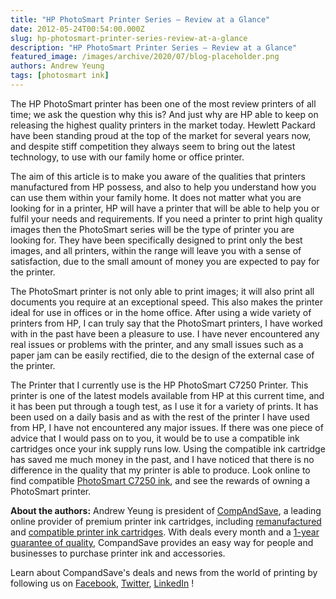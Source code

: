 ```yaml
---
title: "HP PhotoSmart Printer Series – Review at a Glance"
date: 2012-05-24T00:54:00.000Z
slug: hp-photosmart-printer-series-review-at-a-glance
description: "HP PhotoSmart Printer Series – Review at a Glance"
featured_image: /images/archive/2020/07/blog-placeholder.png
authors: Andrew Yeung
tags: [photosmart ink]
---
```


The HP PhotoSmart printer has been one of the most review printers of all time; we ask the question why this is? And just why are HP able to keep on releasing the highest quality printers in the market today. Hewlett Packard have been standing proud at the top of the market for several years now, and despite stiff competition they always seem to bring out the latest technology, to use with our family home or office printer. 

The aim of this article is to make you aware of the qualities that printers manufactured from HP possess, and also to help you understand how you can use them within your family home. It does not matter what you are looking for in a printer, HP will have a printer that will be able to help you or fulfil your needs and requirements. If you need a printer to print high quality images then the PhotoSmart series will be the type of printer you are looking for. They have been specifically designed to print only the best images, and all printers, within the range will leave you with a sense of satisfaction, due to the small amount of money you are expected to pay for the printer. 

The PhotoSmart printer is not only able to print images; it will also print all documents you require at an exceptional speed. This also makes the printer ideal for use in offices or in the home office. After using a wide variety of printers from HP, I can truly say that the PhotoSmart printers, I have worked with in the past have been a pleasure to use. I have never encountered any real issues or problems with the printer, and any small issues such as a paper jam can be easily rectified, die to the design of the external case of the printer. 

The Printer that I currently use is the HP PhotoSmart C7250 Printer. This printer is one of the latest models available from HP at this current time, and it has been put through a tough test, as I use it for a variety of prints. It has been used on a daily basis and as with the rest of the printer I have used from HP, I have not encountered any major issues. If there was one piece of advice that I would pass on to you, it would be to use a compatible ink cartridges once your ink supply runs low. Using the compatible ink cartridge has saved me much money in the past, and I have noticed that there is no difference in the quality that my printer is able to produce. Look online to find compatible [PhotoSmart C7250 ink](https://www.compandsave.com/hp/photosmart/c7250-ink-cartridges), and see the rewards of owning a PhotoSmart printer.

  
**About the authors:** Andrew Yeung is president of [CompAndSave](https://www.compandsave.com/), a leading online provider of premium printer ink cartridges, including [remanufactured](https://www.compandsave.com/help) and [compatible printer ink cartridges](https://www.compandsave.com/help). With deals every month and a [1-year guarantee of quality](https://www.compandsave.com/help), CompandSave provides an easy way for people and businesses to purchase printer ink and accessories.

Learn about CompandSave's deals and news from the world of printing by following us on [Facebook](https://www.facebook.com/compandsave.ink), [Twitter](https://twitter.com/compandsave), [LinkedIn](https://www.linkedin.com) !